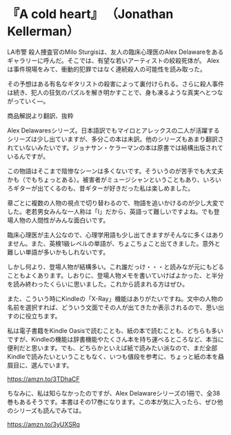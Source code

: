 # 『A cold heart』 （Jonathan Kellerman）

  

LA市警 殺人捜査官のMilo Sturgisは、友人の臨床心理医のAlex Delawareをあるギャラリーに呼んだ。そこでは、有望な若いアーティストの絞殺死体が。 Alexは事件現場をみて、衝動的犯罪ではなく連続殺人の可能性を読み取った。

  

その予想はある有名なギタリストの殺害によって裏付けられる。さらに殺人事件は続き、犯人の狂気のパズルを解き明かすことで、身も凍るような真実へとつながっていく―。

商品解説より翻訳、抜粋

Alex Delawaresシリーズ。日本語訳でもマイロとアレックスの二人が活躍するシリーズは少し出ていますが、多分この本は未訳。他のシリーズもあまり翻訳されていないみたいです。ジョナサン・ケラーマンの本は原書では結構出版されているんですが。

この物語はそこまで陰惨なシーンは多くないです。そういうのが苦手でも大丈夫かも（でもちょっとある）。被害者がミュージシャンということもあり、いろいろギターが出てくるのも、昔ギターが好きだった私は楽しめました。

章ごとに複数の人物の視点で切り替わるので、物語を追いかけるのが少し大変でした。老若男女みんな一人称は「I」だから、英語って難しいですよね。でも登場人物の人間性がみんな面白いです。

臨床心理医が主人公なので、心理学用語も少し出てきますがそんなに多くはありません。また、英検1級レベルの単語が、ちょこちょこと出てきました。意外と難しい単語が多いかもしれないです。

しかし何より、登場人物が結構多い。これ誰だっけ・・・と読みなが元にもどることもよくあります。しおりに、登場人物メモを書いていけばよかった、と半分を読み終わったくらいに思いました。これから読まれる方はぜひ。

また、こういう時にKindleの「X-Ray」機能はありがたいですね。文中の人物の名前を選択すれば、どういう文面でその人が出てきたか表示されるので、思い出すのに役立ちます。

私は電子書籍をKindle Oasisで読むことも、紙の本で読むことも、どちらも多いですが、Kindleの機能は辞書機能やたくさん本を持ち運べるところなど、本当に便利だと思います。でも、どちらかといえば紙で読みたい派なので、まだ全部Kindleで読みたいということもなく、いつも値段を参考に、ちょっと紙の本を贔屓目に、選んでいます。

<https://amzn.to/3TDhaCF>

ちなみに、私は知らなかったのですが、Alex Delawareシリーズの1冊で、全38巻もあるそうです。本書はその17巻になります。この本が気に入ったら、ぜひ他のシリーズも読んでみては。

<https://amzn.to/3yUXSRq>